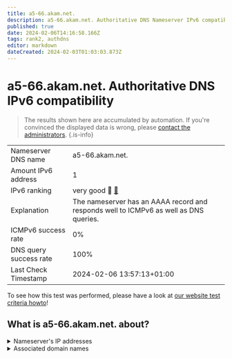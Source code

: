 ```yaml
---
title: a5-66.akam.net.
description: a5-66.akam.net. Authoritative DNS Nameserver IPv6 compatibility
published: true
date: 2024-02-06T14:16:58.166Z
tags: rank2, authdns
editor: markdown
dateCreated: 2024-02-03T01:03:03.873Z
---
```


# a5-66.akam.net. Authoritative DNS IPv6 compatibility

> The results shown here are accumulated by automation. If you're convinced the displayed data is wrong, please [contact the administrators](/howto/chat). 
{.is-info}




|   |   |
| - | - |
| Nameserver DNS name | a5-66.akam.net.
| Amount IPv6 address | 1
| IPv6 ranking | very good :2nd_place_medal: [🔗](/howto/ranking) |
| Explanation | The nameserver has an AAAA record and responds well to ICMPv6 as well as DNS queries. |
| ICMPv6 success rate | 0%|
| DNS query success rate | 100% |
| Last Check Timestamp | 2024-02-06 13:57:13+01:00 |

To see how this test was performed, please have a look at [our website test criteria howto](/howto/testcriteria/authdns)!


## What is a5-66.akam.net. about?




<details>
<summary>Nameserver's IP addresses</summary>

2600:1480:b000::42

</details>



<details>
<summary>Associated domain names</summary>

www.credit-agricole.fr

www.mufg.jp

</details>
